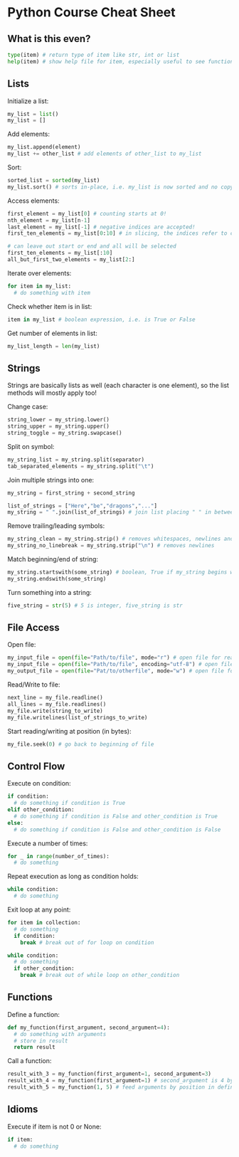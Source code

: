 # Python Course Cheat Sheet

## What is this even?
```Python
type(item) # return type of item like str, int or list 
help(item) # show help file for item, especially useful to see function arguments
```

## Lists
Initialize a list:
```Python
my_list = list()
my_list = []
```
Add elements:
```Python
my_list.append(element)
my_list += other_list # add elements of other_list to my_list
```
Sort:
```Python
sorted_list = sorted(my_list)
my_list.sort() # sorts in-place, i.e. my_list is now sorted and no copy is returned
```
Access elements:
```Python
first_element = my_list[0] # counting starts at 0!
nth_element = my_list[n-1]
last_element = my_list[-1] # negative indices are accepted!
first_ten_elements = my_list[0:10] # in slicing, the indices refer to cut points before/after each element!

# can leave out start or end and all will be selected
first_ten_elements = my_list[:10]
all_but_first_two_elements = my_list[2:]
```
Iterate over elements:
```Python
for item in my_list:
  # do something with item
```
Check whether item is in list:
```Python
item in my_list # boolean expression, i.e. is True or False
```
Get number of elements in list:
```Python
my_list_length = len(my_list)
```

## Strings
Strings are basically lists as well (each character is one element), so the list methods will mostly apply too!

Change case:
```Python
string_lower = my_string.lower()
string_upper = my_string.upper()
string_toggle = my_string.swapcase()
```
Split on symbol:
```Python
my_string_list = my_string.split(separator)
tab_separated_elements = my_string.split("\t")
```
Join multiple strings into one:
```Python
my_string = first_string + second_string

list_of_strings = ["Here","be","dragons","..."]
my_string = " ".join(list_of_strings) # join list placing " " in between them
```
Remove trailing/leading symbols:
```Python
my_string_clean = my_string.strip() # removes whitespaces, newlines and tabs
my_string_no_linebreak = my_string.strip("\n") # removes newlines
```
Match beginning/end of string:
```Python
my_string.startswith(some_string) # boolean, True if my_string begins with some_string
my_string.endswith(some_string)
```
Turn something into a string:
```Python
five_string = str(5) # 5 is integer, five_string is str
```

## File Access
Open file:
```Python
my_input_file = open(file="Path/to/file", mode="r") # open file for reading (is default anyway)
my_input_file = open(file="Path/to/file", encoding="utf-8") # open file for reading, specify encoding
my_output_file = open(file="Pat/to/otherfile", mode="w") # open file for writing
```
Read/Write to file:
```Python
next_line = my_file.readline()
all_lines = my_file.readlines()
my_file.write(string_to_write)
my_file.writelines(list_of_strings_to_write)
```
Start reading/writing at position (in bytes):
```Python
my_file.seek(0) # go back to beginning of file
```

## Control Flow
Execute on condition:
```Python
if condition:
  # do something if condition is True
elif other_condition:
  # do something if condition is False and other_condition is True
else:
  # do something if condition is False and other_condition is False
```
Execute a number of times:
```Python
for _ in range(number_of_times):
  # do something
```
Repeat execution as long as condition holds:
```Python
while condition:
  # do something
```
Exit loop at any point:
```Python
for item in collection:
  # do something
  if condition:
    break # break out of for loop on condition

while condition:
  # do something
  if other_condition:
    break # break out of while loop on other_condition
```

## Functions
Define a function:
```Python
def my_function(first_argument, second_argument=4):
  # do something with arguments
  # store in result
  return result
```
Call a function:
```Python
result_with_3 = my_function(first_argument=1, second_argument=3)
result_with_4 = my_function(first_argument=1) # second_argument is 4 by default in definition above!
result_with_5 = my_function(1, 5) # feed arguments by position in definition, without keyword
```

## Idioms
Execute if item is not 0 or None:
```Python
if item:
  # do something
```

